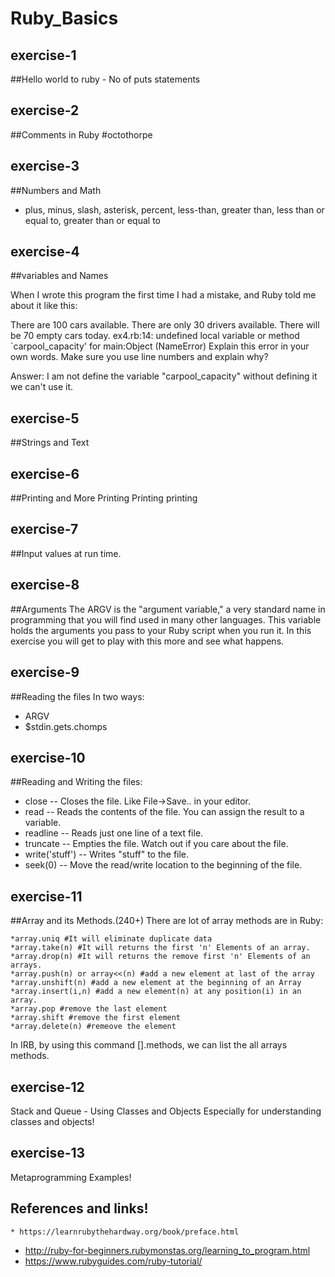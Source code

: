 # Ruby_Basics
exercise-1
-
##Hello world to ruby - No of puts statements

exercise-2
-
##Comments in Ruby #octothorpe

exercise-3
-
##Numbers and Math

  + plus, minus, slash, asterisk, percent, less-than, greater than, less than or equal to, greater than or equal to

exercise-4
-
##variables and Names

When I wrote this program the first time I had a mistake, and Ruby told me about it like this:

There are 100 cars available.
There are only 30 drivers available.
There will be 70 empty cars today.
ex4.rb:14: undefined local variable or method `carpool_capacity' for
    main:Object (NameError)
Explain this error in your own words. Make sure you use line numbers and explain why?

  Answer:
    I am not define the variable "carpool_capacity" without defining it we can't use it.

exercise-5
-
##Strings and Text

exercise-6
-
##Printing and More Printing Printing printing

exercise-7
-
##Input values at run time.

exercise-8
-
##Arguments
The ARGV is the "argument variable," a very standard name in programming that you will find used in many other languages. This variable holds the arguments you pass to your Ruby script when you run it. In this exercise you will get to play with this more and see what happens.

exercise-9
-
##Reading the files In two ways:
  * ARGV
  * $stdin.gets.chomps

exercise-10
-
##Reading and Writing the files:

  * close -- Closes the file. Like File->Save.. in your editor.
  * read -- Reads the contents of the file. You can assign the result to a variable.
  * readline -- Reads just one line of a text file.
  * truncate -- Empties the file. Watch out if you care about the file.
  * write('stuff') -- Writes "stuff" to the file.
  * seek(0) -- Move the read/write location to the beginning of the file.


exercise-11
-
##Array and its Methods.(240+)
There are lot of array methods are in Ruby:

    *array.uniq #It will eliminate duplicate data
    *array.take(n) #It will returns the first 'n' Elements of an array.
    *array.drop(n) #It will returns the remove first 'n' Elements of an arrays.
    *array.push(n) or array<<(n) #add a new element at last of the array
    *array.unshift(n) #add a new element at the beginning of an Array
    *array.insert(i,n) #add a new element(n) at any position(i) in an array.
    *array.pop #remove the last element
    *array.shift #remove the first element
    *array.delete(n) #remeove the element

In IRB, by using this command [].methods, we can list the all arrays methods.

exercise-12
-
Stack and Queue - Using Classes and Objects
Especially for understanding classes and objects!

exercise-13
-
Metaprogramming
Examples!

References and links!
-

	* https://learnrubythehardway.org/book/preface.html
  * http://ruby-for-beginners.rubymonstas.org/learning_to_program.html
  * https://www.rubyguides.com/ruby-tutorial/
